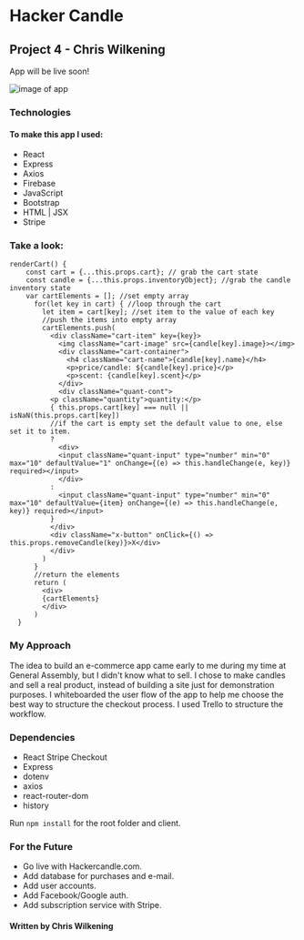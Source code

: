 # Hacker Candle
## Project 4 - Chris Wilkening

App will be live soon!

![image of app](http://i.imgur.com/WWeNTdR.png)

### Technologies
#### To make this app I used:
- React
- Express
- Axios
- Firebase
- JavaScript
- Bootstrap
- HTML | JSX
- Stripe

### Take a look:

```
renderCart() {
    const cart = {...this.props.cart}; // grab the cart state
    const candle = {...this.props.inventoryObject}; //grab the candle inventory state
    var cartElements = []; //set empty array
      for(let key in cart) { //loop through the cart
        let item = cart[key]; //set item to the value of each key
        //push the items into empty array
        cartElements.push(
          <div className="cart-item" key={key}>
            <img className="cart-image" src={candle[key].image}></img>
            <div className="cart-container">
              <h4 className="cart-name">{candle[key].name}</h4>
              <p>price/candle: ${candle[key].price}</p>
              <p>scent: {candle[key].scent}</p>
            </div>
            <div className="quant-cont">
          <p className="quantity">quantity:</p>
          { this.props.cart[key] === null || isNaN(this.props.cart[key])
          //if the cart is empty set the default value to one, else set it to item.
          ?
            <div>
            <input className="quant-input" type="number" min="0" max="10" defaultValue="1" onChange={(e) => this.handleChange(e, key)} required></input>
            </div>
          :
            <input className="quant-input" type="number" min="0" max="10" defaultValue={item} onChange={(e) => this.handleChange(e, key)} required></input>
          }
          </div>
          <div className="x-button" onClick={() => this.props.removeCandle(key)}>X</div>
          </div>
        )
      }
      //return the elements
      return (
        <div>
        {cartElements}
        </div>
      )
  }
```

### My Approach
The idea to build an e-commerce app came early to me during my time at General Assembly, but I didn't know what to sell. I chose to make candles and sell a real product, instead of building a site just for demonstration purposes. I whiteboarded the user flow of the app to help me choose the best way to structure the checkout process. I used Trello to structure the workflow.

### Dependencies
- React Stripe Checkout
- Express
- dotenv
- axios
- react-router-dom
- history

Run ```npm install``` for the root folder and client.

### For the Future

- Go live with Hackercandle.com.
- Add database for purchases and e-mail.
- Add user accounts.
- Add Facebook/Google auth.
- Add subscription service with Stripe.

#### Written by Chris Wilkening

